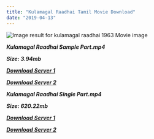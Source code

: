 ```yaml
---
title: "Kulamagal Raadhai Tamil Movie Download"
date: "2019-04-13"
---
```


![Image result for kulamagal raadhai 1963  Movie image](https://upload.wikimedia.org/wikipedia/en/thumb/c/c0/Kulamagal_Radhai_poster.jpg/220px-Kulamagal_Radhai_poster.jpg)

**_Kulamagal Raadhai Sample Part.mp4_**

**_Size: 3.94mb_**

**_[Download Server 1](http://b5.wetransfer.vip/files/{fb880f6db0ad663db529f57694c28cccd461c3d4fc624305e324329e3cbfaaa8}20Actor{fb880f6db0ad663db529f57694c28cccd461c3d4fc624305e324329e3cbfaaa8}20Hits{fb880f6db0ad663db529f57694c28cccd461c3d4fc624305e324329e3cbfaaa8}20Collection/Sivaji{fb880f6db0ad663db529f57694c28cccd461c3d4fc624305e324329e3cbfaaa8}20Movies{fb880f6db0ad663db529f57694c28cccd461c3d4fc624305e324329e3cbfaaa8}20Collections/Kulamagal{fb880f6db0ad663db529f57694c28cccd461c3d4fc624305e324329e3cbfaaa8}20Raadhai{fb880f6db0ad663db529f57694c28cccd461c3d4fc624305e324329e3cbfaaa8}20(1963)/Kulamagal{fb880f6db0ad663db529f57694c28cccd461c3d4fc624305e324329e3cbfaaa8}20Raadhai{fb880f6db0ad663db529f57694c28cccd461c3d4fc624305e324329e3cbfaaa8}20{fb880f6db0ad663db529f57694c28cccd461c3d4fc624305e324329e3cbfaaa8}20Sample{fb880f6db0ad663db529f57694c28cccd461c3d4fc624305e324329e3cbfaaa8}20HD.mp4)_**

**_[Download Server 2](http://b5.wetransfer.vip/files/{fb880f6db0ad663db529f57694c28cccd461c3d4fc624305e324329e3cbfaaa8}20Actor{fb880f6db0ad663db529f57694c28cccd461c3d4fc624305e324329e3cbfaaa8}20Hits{fb880f6db0ad663db529f57694c28cccd461c3d4fc624305e324329e3cbfaaa8}20Collection/Sivaji{fb880f6db0ad663db529f57694c28cccd461c3d4fc624305e324329e3cbfaaa8}20Movies{fb880f6db0ad663db529f57694c28cccd461c3d4fc624305e324329e3cbfaaa8}20Collections/Kulamagal{fb880f6db0ad663db529f57694c28cccd461c3d4fc624305e324329e3cbfaaa8}20Raadhai{fb880f6db0ad663db529f57694c28cccd461c3d4fc624305e324329e3cbfaaa8}20(1963)/Kulamagal{fb880f6db0ad663db529f57694c28cccd461c3d4fc624305e324329e3cbfaaa8}20Raadhai{fb880f6db0ad663db529f57694c28cccd461c3d4fc624305e324329e3cbfaaa8}20{fb880f6db0ad663db529f57694c28cccd461c3d4fc624305e324329e3cbfaaa8}20Sample{fb880f6db0ad663db529f57694c28cccd461c3d4fc624305e324329e3cbfaaa8}20HD.mp4)_**

**_Kulamagal Raadhai Single Part.mp4_**

**_Size: 620.22mb_**

**_[Download Server 1](http://b5.wetransfer.vip/files/{fb880f6db0ad663db529f57694c28cccd461c3d4fc624305e324329e3cbfaaa8}20Actor{fb880f6db0ad663db529f57694c28cccd461c3d4fc624305e324329e3cbfaaa8}20Hits{fb880f6db0ad663db529f57694c28cccd461c3d4fc624305e324329e3cbfaaa8}20Collection/Sivaji{fb880f6db0ad663db529f57694c28cccd461c3d4fc624305e324329e3cbfaaa8}20Movies{fb880f6db0ad663db529f57694c28cccd461c3d4fc624305e324329e3cbfaaa8}20Collections/Kulamagal{fb880f6db0ad663db529f57694c28cccd461c3d4fc624305e324329e3cbfaaa8}20Raadhai{fb880f6db0ad663db529f57694c28cccd461c3d4fc624305e324329e3cbfaaa8}20(1963)/Kulamagal{fb880f6db0ad663db529f57694c28cccd461c3d4fc624305e324329e3cbfaaa8}20Raadhai{fb880f6db0ad663db529f57694c28cccd461c3d4fc624305e324329e3cbfaaa8}20{fb880f6db0ad663db529f57694c28cccd461c3d4fc624305e324329e3cbfaaa8}20Single{fb880f6db0ad663db529f57694c28cccd461c3d4fc624305e324329e3cbfaaa8}20Part{fb880f6db0ad663db529f57694c28cccd461c3d4fc624305e324329e3cbfaaa8}20HD.mp4)_**

**_[Download Server 2](http://b5.wetransfer.vip/files/{fb880f6db0ad663db529f57694c28cccd461c3d4fc624305e324329e3cbfaaa8}20Actor{fb880f6db0ad663db529f57694c28cccd461c3d4fc624305e324329e3cbfaaa8}20Hits{fb880f6db0ad663db529f57694c28cccd461c3d4fc624305e324329e3cbfaaa8}20Collection/Sivaji{fb880f6db0ad663db529f57694c28cccd461c3d4fc624305e324329e3cbfaaa8}20Movies{fb880f6db0ad663db529f57694c28cccd461c3d4fc624305e324329e3cbfaaa8}20Collections/Kulamagal{fb880f6db0ad663db529f57694c28cccd461c3d4fc624305e324329e3cbfaaa8}20Raadhai{fb880f6db0ad663db529f57694c28cccd461c3d4fc624305e324329e3cbfaaa8}20(1963)/Kulamagal{fb880f6db0ad663db529f57694c28cccd461c3d4fc624305e324329e3cbfaaa8}20Raadhai{fb880f6db0ad663db529f57694c28cccd461c3d4fc624305e324329e3cbfaaa8}20{fb880f6db0ad663db529f57694c28cccd461c3d4fc624305e324329e3cbfaaa8}20Single{fb880f6db0ad663db529f57694c28cccd461c3d4fc624305e324329e3cbfaaa8}20Part{fb880f6db0ad663db529f57694c28cccd461c3d4fc624305e324329e3cbfaaa8}20HD.mp4)_**
